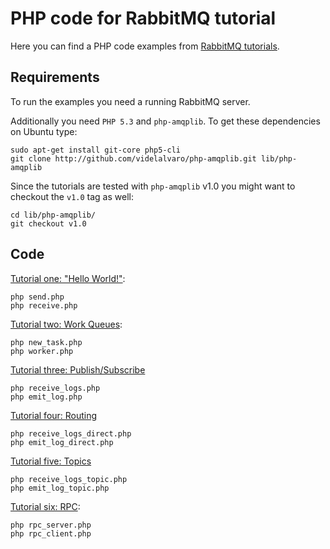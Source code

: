 # PHP code for RabbitMQ tutorial #

Here you can find a PHP code examples from [RabbitMQ
tutorials](http://www.rabbitmq.com/getstarted.html).


## Requirements ##

To run the examples you need a running RabbitMQ server.

Additionally you need `PHP 5.3` and `php-amqplib`. To get these
dependencies on Ubuntu type:

    sudo apt-get install git-core php5-cli
    git clone http://github.com/videlalvaro/php-amqplib.git lib/php-amqplib

Since the tutorials are tested with `php-amqplib` v1.0 you might want to checkout the `v1.0` tag as well:

    cd lib/php-amqplib/
    git checkout v1.0

## Code

[Tutorial one: "Hello World!"](http://www.rabbitmq.com/tutorial-one-python.html):

    php send.php
    php receive.php


[Tutorial two: Work Queues](http://www.rabbitmq.com/tutorial-two-python.html):

    php new_task.php
    php worker.php


[Tutorial three: Publish/Subscribe](http://www.rabbitmq.com/tutorial-three-python.html)

    php receive_logs.php
    php emit_log.php

[Tutorial four: Routing](http://www.rabbitmq.com/tutorial-four-python.html)

    php receive_logs_direct.php
    php emit_log_direct.php

[Tutorial five: Topics](http://www.rabbitmq.com/tutorial-five-python.html)

    php receive_logs_topic.php
    php emit_log_topic.php

[Tutorial six: RPC](http://www.rabbitmq.com/tutorial-six-python.html):

    php rpc_server.php
    php rpc_client.php
